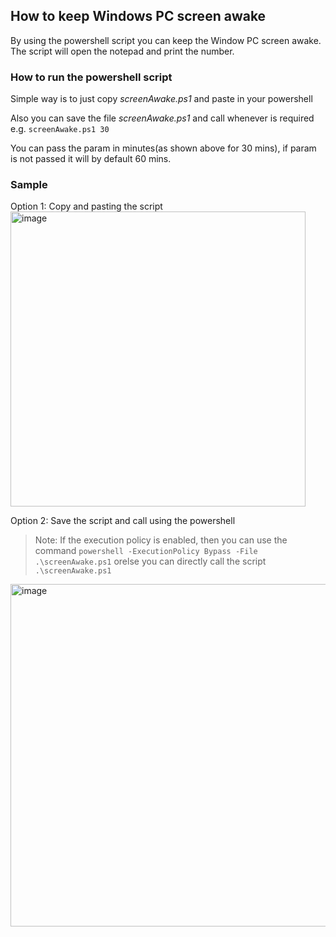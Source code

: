 ## How to keep Windows PC screen awake

By using the powershell script you can keep the Window PC screen awake. The script will open the notepad and print the number.

### How to run the powershell script

Simple way is to just copy _screenAwake.ps1_ and paste in your powershell

Also you can save the file _screenAwake.ps1_ and call whenever is required  
e.g. `screenAwake.ps1 30`  

You can pass the param in minutes(as shown above for 30 mins), if param is not passed it will by default 60 mins.

### Sample


Option 1: Copy and pasting the script  
<img width="472" alt="image" src="https://user-images.githubusercontent.com/59549298/170696071-b85d31bc-a473-45b7-b372-6fdedc0e613d.png">  

Option 2: Save the script and call using the powershell  

> Note: If the execution policy is enabled, then you can use the command `powershell -ExecutionPolicy Bypass -File .\screenAwake.ps1` orelse you can directly call the script ` .\screenAwake.ps1`
<img width="548" alt="image" src="https://user-images.githubusercontent.com/59549298/170697242-99fe07aa-6be5-4706-9ec1-3e5d031310a1.png">

